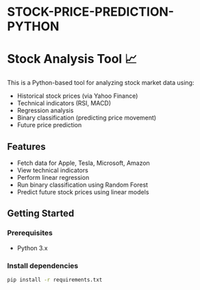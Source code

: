 # STOCK-PRICE-PREDICTION-PYTHON
# Stock Analysis Tool 📈

This is a Python-based tool for analyzing stock market data using:
- Historical stock prices (via Yahoo Finance)
- Technical indicators (RSI, MACD)
- Regression analysis
- Binary classification (predicting price movement)
- Future price prediction

## Features
- Fetch data for Apple, Tesla, Microsoft, Amazon
- View technical indicators
- Perform linear regression
- Run binary classification using Random Forest
- Predict future stock prices using linear models

## Getting Started

### Prerequisites
- Python 3.x

### Install dependencies
```bash
pip install -r requirements.txt

